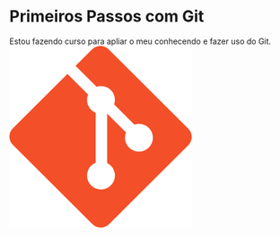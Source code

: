 # Primeiros Passos com Git 

Estou fazendo curso para apliar o meu conhecendo e fazer uso do Git. 
![Controle de versão é com Git.](git.png)

